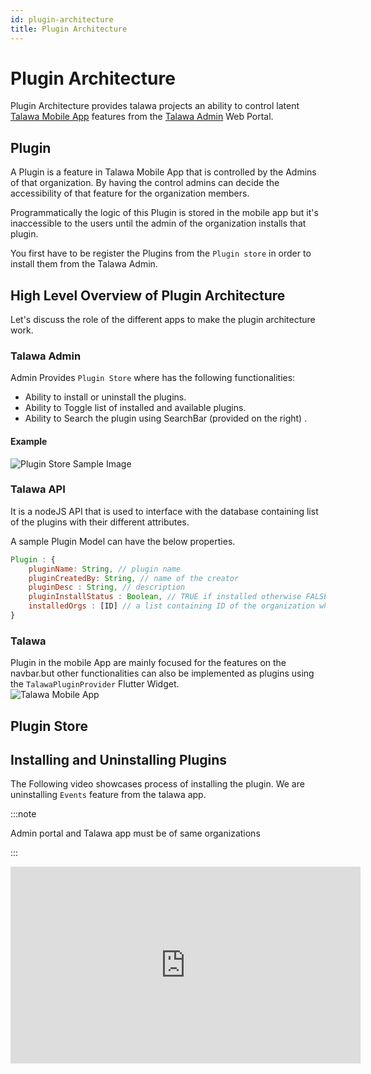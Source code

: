 ```yaml
---
id: plugin-architecture
title: Plugin Architecture
---
```


# Plugin Architecture

Plugin Architecture provides talawa projects an ability to control latent [Talawa Mobile App](https://docs.talawa.io/docs/developers/talawa/talawa-introduction) features from the [Talawa Admin](https://docs.talawa.io/docs/developers/talawa-admin/talawa-admin-introduction) Web Portal.

<!-- The Talawa API detects the existence of the plugin and the Mobile App will display new capabilities. -->

## Plugin

A Plugin is a feature in Talawa Mobile App that is controlled by the Admins of that organization. By having the control admins can decide the accessibility of that feature for the organization members.

Programmatically the logic of this Plugin is stored in the mobile app but it's inaccessible to the users until the admin of the organization installs that plugin.

You first have to be register the Plugins from the `Plugin store` in order to install them from the Talawa Admin.

## High Level Overview of Plugin Architecture

Let's discuss the role of the different apps to make the plugin architecture work.

### Talawa Admin

Admin Provides `Plugin Store` where has the following functionalities:

- Ability to install or uninstall the plugins.
- Ability to Toggle list of installed and available plugins.
- Ability to Search the plugin using SearchBar (provided on the right) .

#### Example

![Plugin Store Sample Image](/img/plugin/store.PNG)

### Talawa API

It is a nodeJS API that is used to interface with the database containing list of the plugins with their different attributes.

A sample Plugin Model can have the below properties.

```js
Plugin : {
    pluginName: String, // plugin name
    pluginCreatedBy: String, // name of the creator
    pluginDesc : String, // description
    pluginInstallStatus : Boolean, // TRUE if installed otherwise FALSE
    installedOrgs : [ID] // a list containing ID of the organization who have installed the plugin
}
```

### Talawa

Plugin in the mobile App are mainly focused for the features on the navbar.but other functionalities can also be implemented as plugins using the `TalawaPluginProvider` Flutter Widget.  
![Talawa Mobile App ](/img/plugin/talawa.PNG)

## Plugin Store

## Installing and Uninstalling Plugins

The Following video showcases process of installing the plugin. We are uninstalling `Events` feature from the talawa app.

:::note

Admin portal and Talawa app must be of same organizations

:::

<iframe width="560" height="315" src="https://www.youtube.com/embed/dsbh03N9wYo" title="Talawa Admin Plugin Demo - 2023" frameborder="0" allow="accelerometer; autoplay; clipboard-write; encrypted-media; gyroscope; picture-in-picture" allowfullscreen></iframe>
